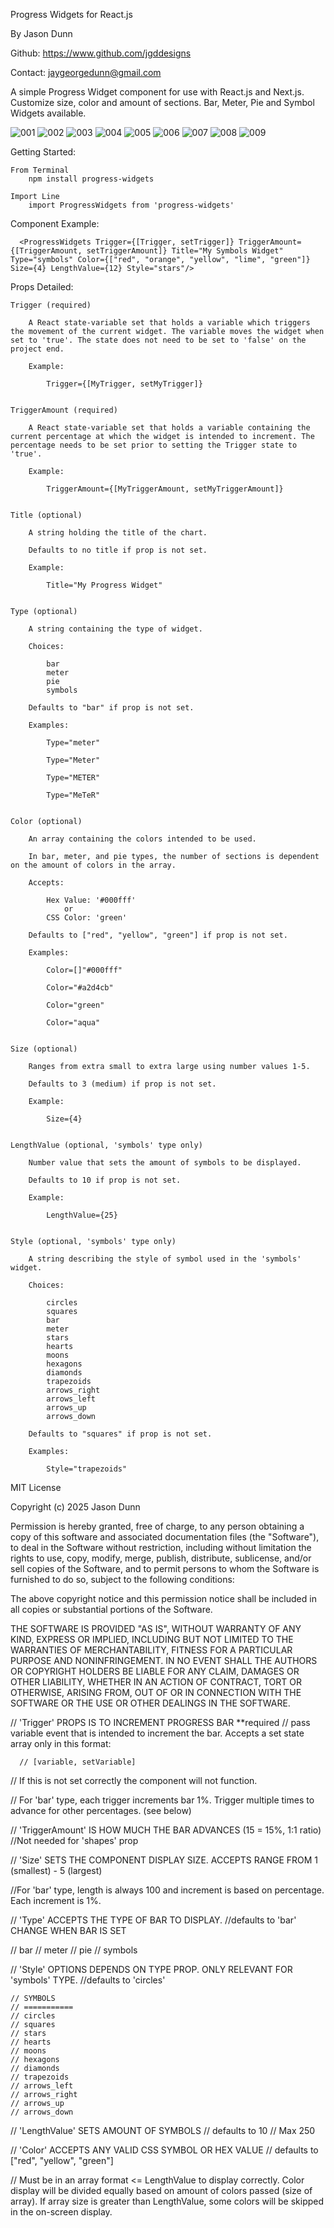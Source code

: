 Progress Widgets for React.js

By Jason Dunn 

Github: https://www.github.com/jgddesigns

Contact: jaygeorgedunn@gmail.com

A simple Progress Widget component for use with React.js and Next.js. Customize size, color and amount of sections. Bar, Meter, Pie and Symbol Widgets available.



![001](https://github.com/user-attachments/assets/966e415d-523e-4e19-b5f2-3cdabacf2912)
![002](https://github.com/user-attachments/assets/c389601c-a5ad-42ac-8e1f-be863c023586)
![003](https://github.com/user-attachments/assets/16c4d277-e3c1-4962-94e7-103d4e8b2fae)
![004](https://github.com/user-attachments/assets/4cea4300-ad13-46a3-8630-a85e710e6651)
![005](https://github.com/user-attachments/assets/ad8f2add-fce2-428c-8a8f-4dec22bfd38f)
![006](https://github.com/user-attachments/assets/cb80cbed-e0c4-473c-ba7f-2b33121686f8)
![007](https://github.com/user-attachments/assets/31fef177-bbde-4921-897d-8d1921f659b3)
![008](https://github.com/user-attachments/assets/2675c401-20ab-4f1f-a229-07f669228bf3)
![009](https://github.com/user-attachments/assets/80d9cd91-45cd-49a3-a92f-9b23114d2fd1)





Getting Started:

    From Terminal 
        npm install progress-widgets

    Import Line
        import ProgressWidgets from 'progress-widgets'



Component Example:

      <ProgressWidgets Trigger={[Trigger, setTrigger]} TriggerAmount={[TriggerAmount, setTriggerAmount]} Title="My Symbols Widget" Type="symbols" Color={["red", "orange", "yellow", "lime", "green"]}  Size={4} LengthValue={12} Style="stars"/>  


Props Detailed:


    Trigger (required)

        A React state-variable set that holds a variable which triggers the movement of the current widget. The variable moves the widget when set to 'true'. The state does not need to be set to 'false' on the project end.

        Example:

            Trigger={[MyTrigger, setMyTrigger]}


    TriggerAmount (required)

        A React state-variable set that holds a variable containing the current percentage at which the widget is intended to increment. The percentage needs to be set prior to setting the Trigger state to 'true'.

        Example:

            TriggerAmount={[MyTriggerAmount, setMyTriggerAmount]}

 
    Title (optional)

        A string holding the title of the chart.

        Defaults to no title if prop is not set.

        Example:

            Title="My Progress Widget"


    Type (optional)

        A string containing the type of widget. 

        Choices:

            bar
            meter
            pie
            symbols

        Defaults to "bar" if prop is not set.

        Examples:

            Type="meter"

            Type="Meter"

            Type="METER"

            Type="MeTeR"


    Color (optional)

        An array containing the colors intended to be used.

        In bar, meter, and pie types, the number of sections is dependent on the amount of colors in the array.

        Accepts:

            Hex Value: '#000fff'
                or
            CSS Color: 'green'

        Defaults to ["red", "yellow", "green"] if prop is not set.

        Examples:

            Color=[]"#000fff"

            Color="#a2d4cb"

            Color="green"

            Color="aqua"


    Size (optional)

        Ranges from extra small to extra large using number values 1-5.

        Defaults to 3 (medium) if prop is not set.

        Example:

            Size={4}


    LengthValue (optional, 'symbols' type only)

        Number value that sets the amount of symbols to be displayed.

        Defaults to 10 if prop is not set.

        Example:

            LengthValue={25}

    
    Style (optional, 'symbols' type only)

        A string describing the style of symbol used in the 'symbols' widget. 

        Choices:

            circles 
            squares 
            bar 
            meter 
            stars 
            hearts 
            moons 
            hexagons 
            diamonds 
            trapezoids
            arrows_right
            arrows_left
            arrows_up
            arrows_down

        Defaults to "squares" if prop is not set.

        Examples:

            Style="trapezoids"






MIT License

Copyright (c) 2025 Jason Dunn

Permission is hereby granted, free of charge, to any person obtaining a copy
of this software and associated documentation files (the "Software"), to deal
in the Software without restriction, including without limitation the rights
to use, copy, modify, merge, publish, distribute, sublicense, and/or sell
copies of the Software, and to permit persons to whom the Software is
furnished to do so, subject to the following conditions:

The above copyright notice and this permission notice shall be included in all
copies or substantial portions of the Software.

THE SOFTWARE IS PROVIDED "AS IS", WITHOUT WARRANTY OF ANY KIND, EXPRESS OR
IMPLIED, INCLUDING BUT NOT LIMITED TO THE WARRANTIES OF MERCHANTABILITY,
FITNESS FOR A PARTICULAR PURPOSE AND NONINFRINGEMENT. IN NO EVENT SHALL THE
AUTHORS OR COPYRIGHT HOLDERS BE LIABLE FOR ANY CLAIM, DAMAGES OR OTHER
LIABILITY, WHETHER IN AN ACTION OF CONTRACT, TORT OR OTHERWISE, ARISING FROM,
OUT OF OR IN CONNECTION WITH THE SOFTWARE OR THE USE OR OTHER DEALINGS IN THE
SOFTWARE.






















// 'Trigger' PROPS IS TO INCREMENT PROGRESS BAR  **required
  // pass variable event that is intended to increment the bar. Accepts a set state array only in this format: 

      // [variable, setVariable]

  // If this is not set correctly the component will not function.

  // For 'bar' type, each trigger increments bar 1%. Trigger multiple times to advance for other percentages. (see below)


// 'TriggerAmount' IS HOW MUCH THE BAR ADVANCES (15 = 15%, 1:1 ratio) 
  //Not needed for 'shapes' prop


// 'Size' SETS THE COMPONENT DISPLAY SIZE. ACCEPTS RANGE FROM 1 (smallest) - 5 (largest)

  //For 'bar' type, length is always 100 and increment is based on percentage. Each increment is 1%. 



// 'Type' ACCEPTS THE TYPE OF BAR TO DISPLAY.
  //defaults to 'bar' CHANGE WHEN BAR IS SET

  // bar
  // meter
  // pie
  // symbols


  // 'Style' OPTIONS DEPENDS ON TYPE PROP. ONLY RELEVANT FOR 'symbols' TYPE.
    //defaults to 'circles'

    // SYMBOLS
    // ===========
    // circles
    // squares
    // stars
    // hearts
    // moons
    // hexagons
    // diamonds
    // trapezoids
    // arrows_left
    // arrows_right
    // arrows_up
    // arrows_down



// 'LengthValue' SETS AMOUNT OF SYMBOLS
  // defaults to 10
  // Max 250


// 'Color' ACCEPTS ANY VALID CSS SYMBOL OR HEX VALUE
  // defaults to ["red", "yellow", "green"]

  // Must be in an array format <= LengthValue to display correctly. Color display will be divided equally based on amount of colors passed (size of array). If array size is greater than LengthValue, some colors will be skipped in the on-screen display.  
